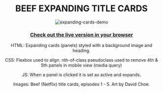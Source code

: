  <div style="text-align:center">

# BEEF EXPANDING TITLE CARDS

![expanding-cards-demo](https://media.giphy.com/media/v1.Y2lkPTc5MGI3NjExZmNjZjEzMjVjMDNmOTBiYTQyZDEwNTYyMWQxYzRmYWFjYTNhNDQyYSZjdD1n/nIaUbMG2jmCfLUfYQI/giphy.gif) 

### [Check out the live version in your browser](https://beef-expanding-episode-cards.netlify.app/)

HTML: Expanding cards (panels) styled with a background image and heading.

CSS: Flexbox used to align. nth-of-class pseudoclass used to remove 4th & 5th panels in mobile view (media query)

JS: When a panel is clicked it is set as active and expands.

Images: Beef (Netflix) title cards, episodes 1 - 5. Art by David Choe. 

</div>